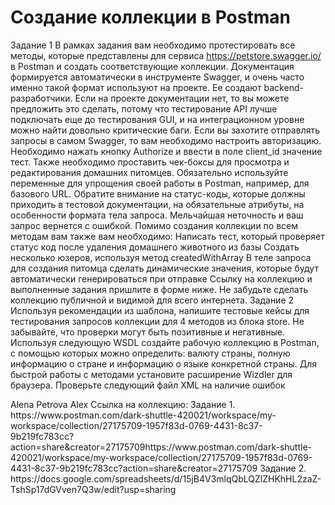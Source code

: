 # Создание коллекции в Postman
Задание 1
В рамках задания вам необходимо протестировать все методы, которые представлены для сервиса https://petstore.swagger.io/ в Postman и создать соответствующие коллекции.
Документация формируется автоматически в инструменте Swagger, и очень часто именно такой формат используют на проекте. Ее создают backend-разработчики. Если на проекте документации нет, то вы можете предложить это сделать, потому что тестирование API лучше подключать еще до тестирования GUI, и на интеграционном уровне можно найти довольно критические баги.
Если вы захотите отправлять запросы в самом Swagger, то вам необходимо настроить авторизацию. Необходимо нажать кнопку Authorize и ввести в поле client_id значение тест. Также необходимо проставить чек-боксы для просмотра и редактирования домашних питомцев.
Обязательно используйте переменные для упрощения своей работы в Postman, например, для базового URL.
Обратите внимание на статус-коды, которые должны приходить в тестовой документации, на обязательные атрибуты, на особенности формата тела запроса. Мельчайшая неточность и ваш запрос вернется с ошибкой.
Помимо создания коллекции по всем методам вам также вам необходимо:
Написать тест, который проверяет статус код после удаления домашнего животного из базы
Создать несколько юзеров, используя метод createdWithArray
В теле запроса для создания питомца сделать динамические значения, которые будут автоматически генерироваться при отправке
Ссылку на коллекцию и выполненные задания пришлите в форме ниже. Не забудьте сделать коллекцию публичной и видимой для всего интернета.
Задание 2
Используя рекомендации из шаблона, напишите тестовые кейсы для тестирования запросов коллекции для 4 методов из блока store. Не забывайте, что проверки могут быть позитивные и негативные.
Используя следующую WSDL  создайте рабочую коллекцию в Postman, с помощью которых можно определить: валюту страны, полную информацию о стране и информацию о языке конкретной страны. Для быстрой работы с методами установите расширение Wizdler для браузера.
Проверьте следующий файл XML на наличие ошибок
<?xml version="1.0" encoding="UTF-8"?>
<note date="12/05/2022">
<to><name>Alena</to></name>
<lastname>Petrova</lastname>
<from>Alex</From>
<update=12/05/2022><update>
</note>
Ссылка на коллекцию:
Задание 1.
https://www.postman.com/dark-shuttle-420021/workspace/my-workspace/collection/27175709-1957f83d-0769-4431-8c37-9b219fc783cc?action=share&creator=27175709https://www.postman.com/dark-shuttle-420021/workspace/my-workspace/collection/27175709-1957f83d-0769-4431-8c37-9b219fc783cc?action=share&creator=27175709 
Задание 2.
https://docs.google.com/spreadsheets/d/15jB4V3mlqQbLQZlZHKhHL2zaZ-TshSp17dGVven7Q3w/edit?usp=sharing
